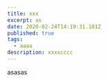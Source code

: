 ```yaml
---
title: xxx
excerpt: as
date: 2020-02-24T14:19:31.181Z
published: true
tags:
  - aaaa
description: xxxxcccc
---
```

asasas
